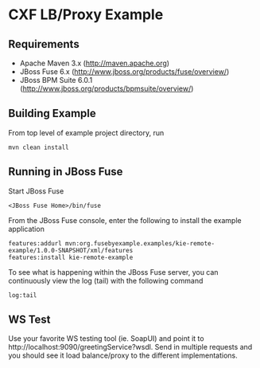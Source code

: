 CXF LB/Proxy Example
==================

Requirements
------------

* Apache Maven 3.x (http://maven.apache.org)
* JBoss Fuse 6.x (http://www.jboss.org/products/fuse/overview/)
* JBoss BPM Suite 6.0.1 (http://www.jboss.org/products/bpmsuite/overview/)

Building Example
----------------

From top level of example project directory, run

    mvn clean install

Running in JBoss Fuse
---------------------

Start JBoss Fuse

    <JBoss Fuse Home>/bin/fuse

From the JBoss Fuse console, enter the following to install the example application

    features:addurl mvn:org.fusebyexample.examples/kie-remote-example/1.0.0-SNAPSHOT/xml/features
    features:install kie-remote-example

To see what is happening within the JBoss Fuse server, you can continuously view the
log (tail) with the following command

    log:tail

WS Test
-------------------

Use your favorite WS testing tool (ie. SoapUI) and point it to http://localhost:9090/greetingService?wsdl. Send in multiple requests and you should see it load balance/proxy to the different implementations.
